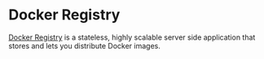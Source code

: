 # Docker Registry

[Docker Registry](https://docs.docker.com/registry/) is a stateless, highly scalable server side application that stores and lets you distribute Docker images. 
